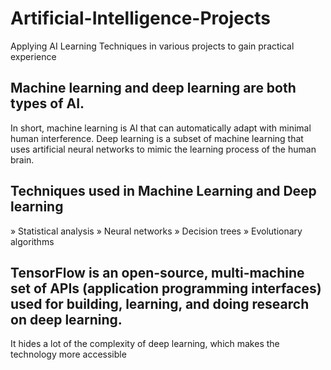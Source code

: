 # Artificial-Intelligence-Projects
Applying AI Learning Techniques in various projects to gain practical experience


## Machine learning and deep learning are both types of AI.
In short, machine learning is AI that can automatically adapt with minimal human interference. 
Deep learning is a subset of machine learning that uses artificial neural networks to mimic the learning process of the human brain.

## Techniques used in Machine Learning and Deep learning 

» Statistical analysis
» Neural networks
» Decision trees
» Evolutionary algorithms

## TensorFlow is an open-source, multi-machine set of APIs (application programming interfaces) used for building, learning, and doing research on deep learning. 
It hides a lot of the complexity of deep learning, which makes the technology more 
accessible
